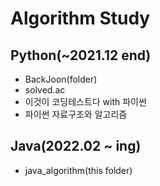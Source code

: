 # Algorithm Study

## Python(~2021.12 end)
  * BackJoon(folder)
  * solved.ac
  * 이것이 코딩테스트다 with 파이썬
  * 파이썬 자료구조와 알고리즘

## Java(2022.02 ~ ing)
  * java_algorithm(this folder)
